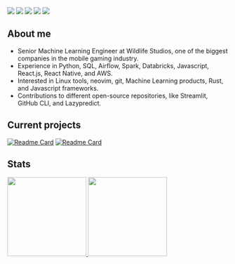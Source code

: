 <div>
  <a href="https://linkedin.com/in/obrendalf" target="_blank"><img src="https://img.shields.io/badge/-LinkedIn-%230077B5?style=for-the-badge&logo=linkedin&logoColor=white" target="_blank"></a> 
  <a href = "mailto:brenophp@gmail.com"><img src="https://img.shields.io/badge/-Gmail-FF0000?style=for-the-badge&logo=gmail&logoColor=white" target="_blank"></a>
  <a href="https://kaggle.com/brendalf" target="_blank"><img src="https://img.shields.io/badge/Kaggle-55ACEE?style=for-the-badge&logo=kaggle&logoColor=white" target="_blank"></a>
 <a href="https://medium.com/@brendalf" target="_blank"><img src="https://img.shields.io/badge/Medium-444444?style=for-the-badge&logo=medium&logoColor=white" target="_blank"></a> 
  <a href="https://twitter.com/obrendalf" target="_blank"><img src="https://img.shields.io/badge/Twitter-55ACEE?style=for-the-badge&logo=twitter&logoColor=white" target="_blank"></a>
</div>

<h2>About me</h2>

* Senior Machine Learning Engineer at Wildlife Studios, one of the biggest companies in the mobile gaming industry.<br>
* Experience in Python, SQL, Airflow, Spark, Databricks, Javascript, React.js, React Native, and AWS.<br>
* Interested in Linux tools, neovim, git, Machine Learning products, Rust, and Javascript frameworks.
* Contributions to different open-source repositories, like Streamlit, GitHub CLI, and Lazypredict.

<h2>Current projects</h2>

[![Readme Card](https://github-readme-stats-olive-psi.vercel.app/api/pin/?username=brendalf&repo=mix.nvim&theme=dracula)](https://github.com/brendalf/mix.nvim)
[![Readme Card](https://github-readme-stats-olive-psi.vercel.app/api/pin/?username=brendalf&repo=workhours&theme=dracula)](https://github.com/brendalf/workhours)

<h2>Stats</h2>

<div>
  <a href="https://github.com/brendalf">
  <img height="180em" src="https://github-readme-stats-olive-psi.vercel.app/api?username=brendalf&show_icons=true&theme=dracula&include_all_commits=true&count_private=true"/>
  <img height="180em" src="https://github-readme-stats-olive-psi.vercel.app/api/top-langs/?username=brendalf&layout=compact&langs_count=10&hide=CSS,HTML,Jupyter%20Notebook&theme=dracula"/>
  </a>
</div>

